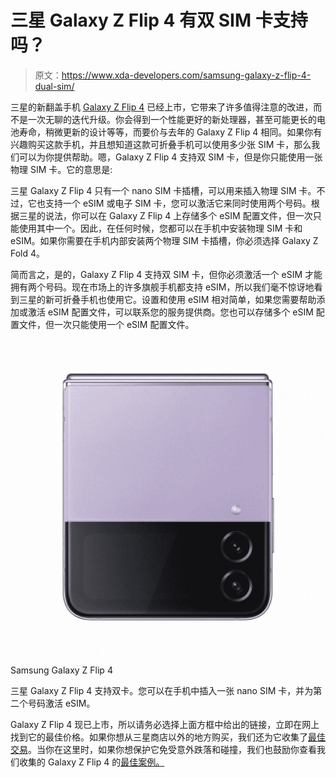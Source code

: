 # 三星 Galaxy Z Flip 4 有双 SIM 卡支持吗？

> 原文：<https://www.xda-developers.com/samsung-galaxy-z-flip-4-dual-sim/>

三星的新翻盖手机 [Galaxy Z Flip 4](https://www.xda-developers.com/samsung-galaxy-z-flip-4-hands-on/) 已经上市，它带来了许多值得注意的改进，而不是一次无聊的迭代升级。你会得到一个性能更好的新处理器，甚至可能更长的电池寿命，稍微更新的设计等等，而要价与去年的 Galaxy Z Flip 4 相同。如果你有兴趣购买这款手机，并且想知道这款可折叠手机可以使用多少张 SIM 卡，那么我们可以为你提供帮助。嗯，Galaxy Z Flip 4 支持双 SIM 卡，但是你只能使用一张物理 SIM 卡。它的意思是:

三星 Galaxy Z Flip 4 只有一个 nano SIM 卡插槽，可以用来插入物理 SIM 卡。不过，它也支持一个 eSIM 或电子 SIM 卡，您可以激活它来同时使用两个号码。根据三星的说法，你可以在 Galaxy Z Flip 4 上存储多个 eSIM 配置文件，但一次只能使用其中一个。因此，在任何时候，您都可以在手机中安装物理 SIM 卡和 eSIM。如果你需要在手机内部安装两个物理 SIM 卡插槽，你必须选择 Galaxy Z Fold 4。

简而言之，是的，Galaxy Z Flip 4 支持双 SIM 卡，但你必须激活一个 eSIM 才能拥有两个号码。现在市场上的许多旗舰手机都支持 eSIM，所以我们毫不惊讶地看到三星的新可折叠手机也使用它。设置和使用 eSIM 相对简单，如果您需要帮助添加或激活 eSIM 配置文件，可以联系您的服务提供商。您也可以存储多个 eSIM 配置文件，但一次只能使用一个 eSIM 配置文件。

 <picture>![The Galaxy Z Flip 4 is the ideal phone for those who want something more pocketable -- and more stylish. ](img/e47692a41ad6b5d9aae1945560b7be1f.png)</picture> 

Samsung Galaxy Z Flip 4

三星 Galaxy Z Flip 4 支持双卡。您可以在手机中插入一张 nano SIM 卡，并为第二个号码激活 eSIM。

Galaxy Z Flip 4 现已上市，所以请务必选择上面方框中给出的链接，立即在网上找到它的最佳价格。如果你想从三星商店以外的地方购买，我们还为它收集了[最佳交易](https://www.xda-developers.com/best-samsung-galaxy-z-flip-4-deals/)。当你在这里时，如果你想保护它免受意外跌落和碰撞，我们也鼓励你查看我们收集的 Galaxy Z Flip 4 的[最佳案例。](https://www.xda-developers.com/best-samsung-galaxy-z-flip-4-cases/)